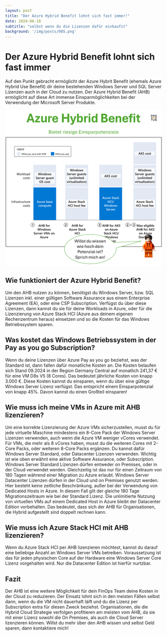 ```yaml
---
layout: post
title: "Der Azure Hybrid Benefit lohnt sich fast immer!"
date: 2024-06-18
subtitle: "selbst wenn du die Lizenzen dafür einkaufst"
background: '/img/posts/005.png'
---
```

# Der Azure Hybrid Benefit lohnt sich fast immer
Auf den Punkt gebracht ermöglicht der Azure Hybrit Benefit (ehemals Azure Hybrid Use Benefit) dir deine bestehenden Windows Server und SQL Server Lizenzen auch in der Cloud zu nutzen. Der Azure Hybrid Benefit (AHB) ermöglicht auf diese Art immense Einsparmöglichkeiten bei der Verwendung der Microsoft Server Produkte. 

<img class="container" src="/img/01AzureHybridBenefit.png"/>

## Wie funktioniert der Azure Hybrid Benefit?
Um den AHB nutzen zu können, benötigst du Windows Server, bzw. SQL Lizenzen inkl. einer gültigen Software Assurance aus einem Enterprise Agreement (EA), oder eine CSP Subscription. Verfügst du über diese Lizenzen, dann kannst du sie für deine Workloads in Azure, oder für die Lizenzierung von Azure Stack HCI (Azure aus deinem eigenen Rechenzentrum heraus) einsetzen und so die Kosten für das Windows Betriebssystem sparen. 

## Was kostet das Windows Betriebssystem in der Pay as you go Subscription?
Wenn du deine Lizenzen über Azure Pay as you go beziehst, was der Standard ist, dann fallen dafür monatliche Kosten an. Die Kosten belaufen sich Stand 09.2024 in der Region Germany Central auf monatlich 241,37 € für eine VM D8s V5 (8 Cores). Das bedeutet jährliche Kosten von knapp 3.000 €. Diese Kosten kannst du einsparen, wenn du über eine gültige Windows Server Lizenz verfügst. Das entspricht einem Einsparpotenzial von knapp 45%. Davon kannst du einen Großteil einsparen!

## Wie muss ich meine VMs in Azure mit AHB lizenzieren?
Um eine korrekte Lizenzierung der Azure VMs sicherzustellen, musst du für jede virtuelle Maschine mindestens ein 8-Core Pack der Windows Server Lizenzen verwenden, auch wenn die Azure VM weniger vCores verwendet. Für VMs, die mehr als 8 vCores haben, musst du die weiteren Cores mit 2-Core Packs, oder weiteren 8-Core Packs ergänzen. Du kannst dafür Windows Server Standard, oder Datacenter Lizenzen verwenden. Wichtig ist wie oben erwähnt eine aktive Software Assurance, oder Subscription.
Windows Server Standard Lizenzen dürfen entweder on Premises, oder in der Cloud verwendet werden. Gleichzeitig ist das nur für einen Zeitraum von 180 Tagen während einer Migration zu Azure erlaubt. 
Windows Server Datacenter Lizenzen dürfen in der Cloud und on Premises genutzt werden. Hier besteht keine zeitliche Beschränkung, außer bei der Verwendung von Dedicated Hosts in Azure. In diesem Fall gilt der gleiche 180 Tage Migrationszeitraum wie bei der Standard Lizenz.
Die unlimitierte Nutzung von virtuellen VMs auf einem Dedicated Host in Azure bleibt der Datacenter Edition vorbehalten. 
Das bedeutet, dass sich der AHB für Organisationen, die Hybrid aufgestellt sind doppelt rechnen kann. 

## Wie muss ich Azure Stack HCI mit AHB lizenzieren?
Wenn du Azure Stack HCI per AHB lizenzieren möchtest, kannst du darauf eine beliebige Anzahl an Windows Server VMs betreiben. Voraussetzung ist das für jeden physischen Core auf der Hardware eine Windows Server Core Lizenz vorgehalten wird. Nur die Datacenter Edition ist hierfür nurtzbar. 

## Fazit
Der AHB ist eine weitere Möglichkeit für dein FinOps Team deine Kosten in der Cloud zu reduzieren. Der Einsatz lohnt sich in den meisten Fällen selbst dann, wenn du die VM nicht dauerhaft läift und du die Lizenz per Subscription extra für diesen Zweck beziehst. Organisationen, die die Hybrid Cloud Strategie verfolgen profitieren am meisten vom AHB, da sie mit einer Lizenz sowohl die On Premises, als auch die Cloud Server lizenzieren können. 
Willst du mehr über den AHB wissen und selbst Geld sparen, dann kontaktiere mich!
